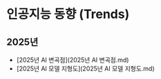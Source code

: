 # 인공지능 동향 (Trends)



## 2025년



- [2025년 AI 변곡점](2025년 AI 변곡점.md)
- [2025년 AI 모델 지형도](2025년 AI 모델 지형도.md)
